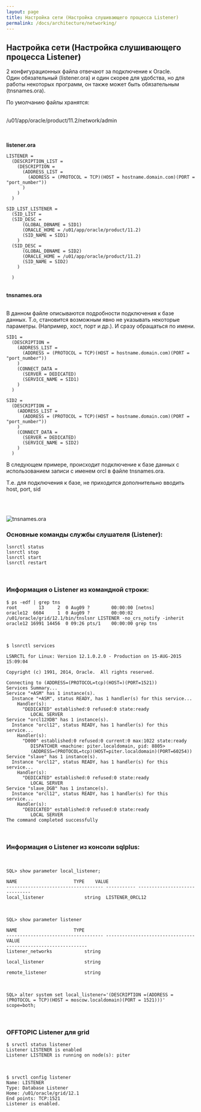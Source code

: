 ```yaml
---
layout: page
title: Настройка сети (Настройка слушивающего процесса Listener)
permalink: /docs/architecture/networking/
---
```



## Настройка сети (Настройка слушивающего процесса Listener)


2 конфигурационных файла отвечают за подключение к Oracle.<br/>
Один обязательный (listener.ora) и один скорее для удобства, но для работы некоторых программ, он также может быть обязательным
(tnsnames.ora).<br/>


По умолчанию файлы хранятся:

<br/>
/u01/app/oracle/product/11.2/network/admin

<br/><br/>
<strong>listener.ora</strong>
<br/>


    LISTENER =
      (DESCRIPTION_LIST =
        (DESCRIPTION =
          (ADDRESS_LIST =
            (ADDRESS = (PROTOCOL = TCP)(HOST = hostname.domain.com)(PORT = "port_number"))
          )
        )
      )

    SID_LIST_LISTENER =
      (SID_LIST =
      (SID_DESC =
          (GLOBAL_DBNAME = SID1)
          (ORACLE_HOME = /u01/app/oracle/product/11.2)
          (SID_NAME = SID1)
        )
      (SID_DESC =
          (GLOBAL_DBNAME = SID2)
          (ORACLE_HOME = /u01/app/oracle/product/11.2)
          (SID_NAME = SID2)
        )

      )


  <br/>
  <strong>tnsnames.ora</strong><br/>
  <br/>

  В данном файле описываются подробности подключения к базе данных. Т.о, становится возможным явно не указывать некоторые параметры. (Например, хост, порт и др.).
  И сразу обращаться по имени.


    SID1 =
      (DESCRIPTION =
        (ADDRESS_LIST =
          (ADDRESS = (PROTOCOL = TCP)(HOST = hostname.domain.com)(PORT = "port_number"))
        )
        (CONNECT_DATA =
          (SERVER = DEDICATED)
          (SERVICE_NAME = SID1)
        )
      )

    SID2 =
      (DESCRIPTION =
        (ADDRESS_LIST =
          (ADDRESS = (PROTOCOL = TCP)(HOST = hostname.domain.com)(PORT = "port_number"))
        )
        (CONNECT_DATA =
          (SERVER = DEDICATED)
          (SERVICE_NAME = SID2)
        )
      )



  В следующем примере, происходит подключение к базе данных с использованием записи с именем orcl в файле tnsnames.ora.

  Т.е. для подключения к базе, не приходится дополнительно вводить host, port, sid

  <br/><br/>

  <img src="http://img.fotografii.org/images/odba/oracleInstallation/_Windows/Oracle_Database_10g_Release_2_Installation/Oracle_Database_10g_Release_2_Installation_114.png" border="0" alt="tnsnames.ora">





<br/>

### Основные команды службы слушателя (Listener):

    lsnrctl status
    lsnrctl stop
    lsnrctl start
    lsnrctl restart


<br/>

### Информация о Listener из командной строки:

    $ ps -edf | grep tns
	root        13     2  0 Aug09 ?        00:00:00 [netns]
	oracle12  6604     1  0 Aug09 ?        00:00:02 /u01/oracle/grid/12.1/bin/tnslsnr LISTENER -no_crs_notify -inherit
	oracle12 16991 14456  0 09:26 pts/1    00:00:00 grep tns

<br/>

    $ lsnrctl services

    LSNRCTL for Linux: Version 12.1.0.2.0 - Production on 15-AUG-2015 15:09:04

    Copyright (c) 1991, 2014, Oracle.  All rights reserved.

    Connecting to (ADDRESS=(PROTOCOL=tcp)(HOST=)(PORT=1521))
    Services Summary...
    Service "+ASM" has 1 instance(s).
      Instance "+ASM", status READY, has 1 handler(s) for this service...
        Handler(s):
          "DEDICATED" established:0 refused:0 state:ready
             LOCAL SERVER
    Service "orcl12XDB" has 1 instance(s).
      Instance "orcl12", status READY, has 1 handler(s) for this service...
        Handler(s):
          "D000" established:0 refused:0 current:0 max:1022 state:ready
             DISPATCHER <machine: piter.localdomain, pid: 8805>
             (ADDRESS=(PROTOCOL=tcp)(HOST=piter.localdomain)(PORT=60254))
    Service "slave" has 1 instance(s).
      Instance "orcl12", status READY, has 1 handler(s) for this service...
        Handler(s):
          "DEDICATED" established:0 refused:0 state:ready
             LOCAL SERVER
    Service "slave_DGB" has 1 instance(s).
      Instance "orcl12", status READY, has 1 handler(s) for this service...
        Handler(s):
          "DEDICATED" established:0 refused:0 state:ready
             LOCAL SERVER
    The command completed successfully



<br/>

### Информация о Listener из консоли sqlplus:

<br/>

    SQL> show parameter local_listener;

    NAME				     TYPE	 VALUE
    ------------------------------------ ----------- ------------------------------
    local_listener			     string	 LISTENER_ORCL12


<br/>

    SQL> show parameter listener

	NAME				     TYPE
	------------------------------------ ---------------------------------
	VALUE
	------------------------------
	listener_networks		     string

	local_listener			     string

	remote_listener 		     string


<br/>

    SQL> alter system set local_listener='(DESCRIPTION =(ADDRESS = (PROTOCOL = TCP)(HOST = moscow.localdomain)(PORT = 1521)))' scope=both;



 <br/>

 ### OFFTOPIC Listener для grid


    $ srvctl status listener
    Listener LISTENER is enabled
    Listener LISTENER is running on node(s): piter


 <br/>

    $ srvctl config listener
    Name: LISTENER
    Type: Database Listener
    Home: /u01/oracle/grid/12.1
    End points: TCP:1521
    Listener is enabled.
